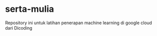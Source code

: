 # serta-mulia
Repository ini untuk latihan penerapan machine learning di google cloud dari Dicoding

